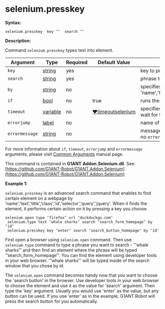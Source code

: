 # selenium.presskey

**Syntax:**

```G1ANT
selenium.presskey  key ‴‴  search ‴‴
```

**Description:**

Command `selenium.presskey` types text into element.

| Argument | Type | Required | Default Value | Description |
| -------- | ---- | -------- | ------------- | ----------- |
|`key`| [string](https://github.com/G1ANT-Robot/G1ANT.Manual/blob/master/G1ANT-Language/Structures/string.md) | yes |   | key to press |
|`search`| [string](https://github.com/G1ANT-Robot/G1ANT.Manual/blob/master/G1ANT-Language/Structures/string.md) | yes |   | phrase to find element by |
|`by`| [string](https://github.com/G1ANT-Robot/G1ANT.Manual/blob/master/G1ANT-Language/Structures/string.md) | no |  | specifies an element selector, accepts 'name','text','title','class','id','selector','query','jquery' |
|`if`| [bool](https://github.com/G1ANT-Robot/G1ANT.Manual/blob/master/G1ANT-Language/Structures/bool.md) | no | true | runs the command only if condition is true |
|`timeout`| [variable](https://github.com/G1ANT-Robot/G1ANT.Manual/blob/master/G1ANT-Language/Special-Characters/variable.md) | no | [♥timeoutselenium](https://github.com/G1ANT-Robot/G1ANT.Manual/blob/master/G1ANT-Language/Variables/Special-Variables.md) | specifies time in milliseconds for G1ANT.Robot to wait for the command to be executed |
|`errorjump` | [label](https://github.com/G1ANT-Robot/G1ANT.Manual/blob/master/G1ANT-Language/Structures/label.md) | no | | name of the label to jump to if given `timeout` expires |
|`errormessage`| [string](https://github.com/G1ANT-Robot/G1ANT.Manual/blob/master/G1ANT-Language/Structures/string.md) | no |  | message that will be shown in case error occurs and no `errorjump` argument is specified |

For more information about `if`, `timeout`, `errorjump` and `errormessage` arguments, please visit [Common Arguments](https://github.com/G1ANT-Robot/G1ANT.Manual/blob/master/G1ANT-Language/Common-Arguments.md)  manual page.

This command is contained in **G1ANT.Addon.Selenium.dll**.
See: [https://github.com/G1ANT-Robot/G1ANT.Addon.Selenium](https://github.com/G1ANT-Robot/G1ANT.Addon.Selenium)

**Example 1:**

`selenium.presskey` is an advanced search command that enables to find certain element on a webpage by 'name','text','title','class','id','selector','query','jquery'. When it finds the element, it performs certain action on it by pressing a key you choose.

```G1ANT
selenium.open type ‴firefox‴ url ‴duckduckgo.com‴
 selenium.type text ‴whale sharks‴ search ‴search_form_homepage‴ by ‴id‴
 selenium.presskey key ‴enter‴ search ‴search_button_homepage‴ by ‴id‴
```

First open a browser using `selenium.open` command.
Then use `selenium.type` command to  type a phrase you want to search - ‴whale sharks‴ and then find an element where the phrase will be typed ‴search_form_homepage‴. You can find the element using developer tools in your web browser. ‴whale sharks‴ will be typed inside of the search window that you chose by id.

The `selenium.open` command becomes handy now that you want to choose the 'search button' in the browser. Use developer tools in your web browser to choose the element and use it as the value for 'search' argument. Then type the 'key' argument. Usually you would use 'enter' as the value, but any button can be used. If you use 'enter' as in the example, G1ANT.Robot will press the search button for you automatically.

